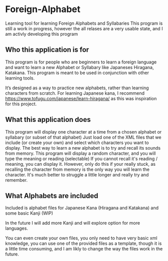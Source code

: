 # Foreign-Alphabet
Learning tool for learning Foreign Alphabets and Syllabaries
This program is still a work in progress, however the all relases are a very usable state, and I am activly developing this program

## Who this application is for
This program is for people who are beginners to learn a foreign language and want to learn a new Alphabet or Syllabary like Japaneses Hiragana, Katakana.
This program is meant to be used in conjunction with other learning tools.

It’s designed as a way to practice new alphabets, rather than learning characters from scratch.
For learning Japanese kana, I recommend https://www.tofugu.com/japanese/learn-hiragana/ as this was inspiration for this project.
## What this application does
This program will display one character at a time from a chosen alphabet or syllabary (or subset of that alphabet)
Just load one of the XML files that we include (or create your own)
and select which characters you want to display.
The best way to learn a new alphabet is to try and recall its sounds from memory.
This program will display a random character, and you will type the meaning or reading (selectable)
If you cannot recall it's reading / meaning, you can display it.
However, only do this if your really stuck, as recalling the character from memory is the only way you will learn the character.
It's much better to struggle a little longer and really try and remember.
## What Alphabets are included
Included is alphabet files for Japanese Kana (Hiragana and Katakana) and some basic Kanji (WIP)

In the future I will add more Kanji and will explore option for more languages.

You can even create your own files, you only need to have very basic xml knowledge, you can use one of the provided files as a template, though it is a little time consuming, and I am likly to change the way the files work in the future.
